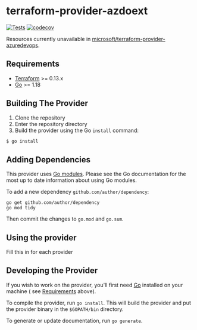 # terraform-provider-azdoext

[![Tests](https://github.com/Xtansia/terraform-provider-azdoext/actions/workflows/test.yml/badge.svg?branch=main)](https://github.com/Xtansia/terraform-provider-azdoext/actions/workflows/test.yml)
[![codecov](https://codecov.io/gh/Xtansia/terraform-provider-azdoext/branch/main/graph/badge.svg?token=UL1SU6ES0L)](https://codecov.io/gh/Xtansia/terraform-provider-azdoext)

Resources currently unavailable
in [microsoft/terraform-provider-azuredevops](https://github.com/microsoft/terraform-provider-azuredevops).

## Requirements

- [Terraform](https://www.terraform.io/downloads.html) >= 0.13.x
- [Go](https://golang.org/doc/install) >= 1.18

## Building The Provider

1. Clone the repository
1. Enter the repository directory
1. Build the provider using the Go `install` command:

```sh
$ go install
```

## Adding Dependencies

This provider uses [Go modules](https://github.com/golang/go/wiki/Modules). Please see the Go documentation for the most
up to date information about using Go modules.

To add a new dependency `github.com/author/dependency`:

```
go get github.com/author/dependency
go mod tidy
```

Then commit the changes to `go.mod` and `go.sum`.

## Using the provider

Fill this in for each provider

## Developing the Provider

If you wish to work on the provider, you'll first need [Go](http://www.golang.org) installed on your machine (
see [Requirements](#requirements) above).

To compile the provider, run `go install`. This will build the provider and put the provider binary in the `$GOPATH/bin`
directory.

To generate or update documentation, run `go generate`.
